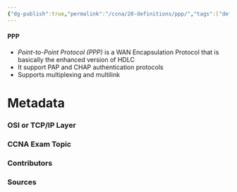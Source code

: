 ```yaml
---
{"dg-publish":true,"permalink":"/ccna/20-definitions/ppp/","tags":["defs_ccna"],"created":"2023-11-05T10:55:11.000-08:00","updated":"2023-11-07T11:08:37.482-08:00"}
---
```


#### PPP
- *Point-to-Point Protocol (PPP)* is a WAN Encapsulation Protocol that is basically the enhanced version of HDLC
- It support PAP and CHAP authentication protocols
- Supports multiplexing and multilink


# Metadata
### OSI or TCP/IP Layer

### CCNA Exam Topic

### Contributors

### Sources
